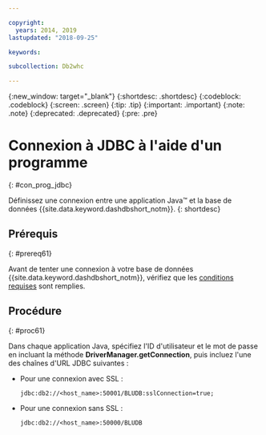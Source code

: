 ```yaml
---

copyright:
  years: 2014, 2019
lastupdated: "2018-09-25"

keywords:

subcollection: Db2whc

---
```


<!-- Attribute definitions --> 
{:new_window: target="_blank"}
{:shortdesc: .shortdesc}
{:codeblock: .codeblock}
{:screen: .screen}
{:tip: .tip}
{:important: .important}
{:note: .note}
{:deprecated: .deprecated}
{:pre: .pre}

# Connexion à JDBC à l'aide d'un programme
{: #con_prog_jdbc}

Définissez une connexion entre une application Java™ et la base de données {{site.data.keyword.dashdbshort_notm}}.
{: shortdesc}

## Prérequis
{: #prereq61}

Avant de tenter une connexion à votre base de données {{site.data.keyword.dashdbshort_notm}}, vérifiez que les [conditions requises](/docs/services/Db2whc/connecting?topic=Db2whc-connect_ov#prereqs) sont remplies.

<!-- Before you can connect to your database, you must perform the following steps:

- [Verify prerequisites](prereqs.html), including installing driver packages, configuring your local environment, and downloading SSL certificates (if needed)
- Collect [connection information](credentials.html), including database details such as host name and port numbers, and connection credentials such as user ID and password -->

## Procédure
{: #proc61}

Dans chaque application Java, spécifiez l'ID d'utilisateur et le mot de passe en incluant la méthode **DriverManager.getConnection**, puis incluez l'une des chaînes d'URL JDBC suivantes :

- Pour une connexion avec SSL :

  `jdbc:db2://<host_name>:50001/BLUDB:sslConnection=true;`

- Pour une connexion sans SSL :

  `jdbc:db2://<host_name>:50000/BLUDB`


